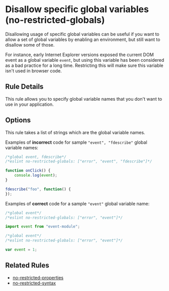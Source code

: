 # Disallow specific global variables (no-restricted-globals)

Disallowing usage of specific global variables can be useful if you want to allow a set of global
variables by enabling an environment, but still want to disallow some of those.

For instance, early Internet Explorer versions exposed the current DOM event as a global variable
`event`, but using this variable has been considered as a bad practice for a long time. Restricting
this will make sure this variable isn't used in browser code.

## Rule Details

This rule allows you to specify global variable names that you don't want to use in your application.

## Options

This rule takes a list of strings which are the global variable names.

Examples of **incorrect** code for sample `"event", "fdescribe"` global variable names:

```js
/*global event, fdescribe*/
/*eslint no-restricted-globals: ["error", "event", "fdescribe"]*/

function onClick() {
    console.log(event);
}

fdescribe("foo", function() {
});
```

Examples of **correct** code for a sample `"event"` global variable name:

```js
/*global event*/
/*eslint no-restricted-globals: ["error", "event"]*/

import event from "event-module";
```

```js
/*global event*/
/*eslint no-restricted-globals: ["error", "event"]*/

var event = 1;
```

## Related Rules

* [no-restricted-properties](no-restricted-properties.md)
* [no-restricted-syntax](no-restricted-syntax.md)

